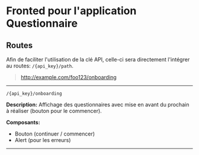 # Fronted pour l'application Questionnaire

## Routes

Afin de faciliter l'utilisation de la clé API, celle-ci sera directement l'intégrer au routes: `/{api_key}/path`.
> http://example.com/foo123/onboarding

---

`/{api_key}/onboarding`

**Description:**
Affichage des questionnaires avec mise en avant du prochain à réaliser (bouton pour le commencer).

**Composants:**
- Bouton (continuer / commencer)
- Alert (pour les erreurs)

---
